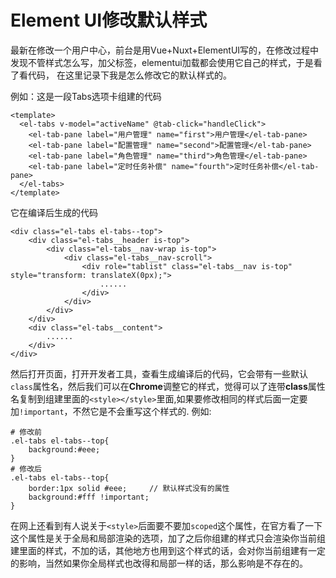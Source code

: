 # Element UI修改默认样式




最新在修改一个用户中心，前台是用Vue+Nuxt+ElementUI写的，在修改过程中发现不管样式怎么写，加父标签，elementui加载都会使用它自己的样式，于是看了看代码，
在这里记录下我是怎么修改它的默认样式的。

<!--more-->


例如：这是一段Tabs选项卡组建的代码

```
<template>
  <el-tabs v-model="activeName" @tab-click="handleClick">
    <el-tab-pane label="用户管理" name="first">用户管理</el-tab-pane>
    <el-tab-pane label="配置管理" name="second">配置管理</el-tab-pane>
    <el-tab-pane label="角色管理" name="third">角色管理</el-tab-pane>
    <el-tab-pane label="定时任务补偿" name="fourth">定时任务补偿</el-tab-pane>
  </el-tabs>
</template>
```

它在编译后生成的代码
```
<div class="el-tabs el-tabs--top">
    <div class="el-tabs__header is-top">
        <div class="el-tabs__nav-wrap is-top">
            <div class="el-tabs__nav-scroll">
                <div role="tablist" class="el-tabs__nav is-top" style="transform: translateX(0px);">
                    ......
                </div>
            </div>
        </div>
    </div>
    <div class="el-tabs__content">
        ......
    </div>
</div>
```
然后打开页面，打开开发者工具，查看生成编译后的代码，它会带有一些默认`class`属性名，然后我们可以在**Chrome**调整它的样式，觉得可以了连带**class**属性名复制到组建里面的``<style></style>``里面,如果要修改相同的样式后面一定要加`!important`，不然它是不会重写这个样式的.
例如:
```
# 修改前
.el-tabs el-tabs--top{
    background:#eee;
}
# 修改后
.el-tabs el-tabs--top{
    border:1px solid #eee;     // 默认样式没有的属性
    background:#fff !important;
}
```
在网上还看到有人说关于`<style>`后面要不要加`scoped`这个属性，在官方看了一下这个属性是关于全局和局部渲染的选项，加了之后你组建的样式只会渲染你当前组建里面的样式，不加的话，其他地方也用到这个样式的话，会对你当前组建有一定的影响，当然如果你全局样式也改得和局部一样的话，那么影响是不存在的。


